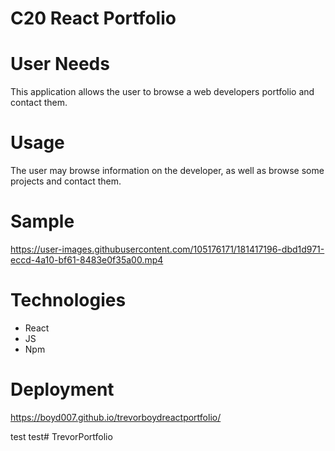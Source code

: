 # C20 React Portfolio

# User Needs


This application allows the user to browse a web developers portfolio and contact them. 

# Usage

The user may browse information on the developer,  as well as browse some projects and contact them. 


# Sample 


https://user-images.githubusercontent.com/105176171/181417196-dbd1d971-eccd-4a10-bf61-8483e0f35a00.mp4


# Technologies

* React
* JS
* Npm

# Deployment

https://boyd007.github.io/trevorboydreactportfolio/

test test# TrevorPortfolio

